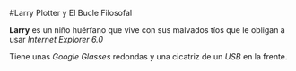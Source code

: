 #Larry Plotter y El Bucle Filosofal

**Larry** es un niño huérfano que vive con sus malvados tíos 
que le obligan a usar *Internet Explorer 6.0*

Tiene unas *Google Glasses* redondas y una cicatriz de un *USB* en la frente.
